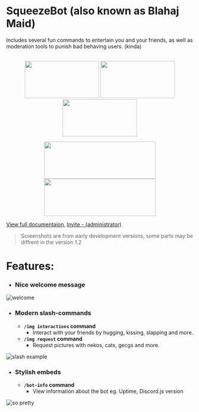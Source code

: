 # SqueezeBot (also known as Blahaj Maid)    
  
Includes several fun commands to entertain you and your friends, as well as moderation tools to punish bad behaving users. (kinda)  

<p align="center">
	<br />
  <a href="https://discord.com/api/oauth2/authorize?client_id=938121371484061766&permissions=1102196230214&scope=bot%20applications.commands" 
     rel="Invite bot - recommended">
	  <img src="https://files.catbox.moe/mjkcb9.png" 
	        width="200" 
    		height="100"/></a>
  <a href="https://github.com/isodiff/SqueezeBot/subscription" 
     rel="Watch repo">
	  <img src="https://files.catbox.moe/5z67yq.png" 
	        width="200" 
    		height="100"/></a>
    <a href="https://github.com/isodiff/SqueezeBot/fork" 
      rel="Fork repo">
	  <img src="https://de.catbox.moe/03ioag.png" 
	        width="200" 
    		height="100"/></a>
</p>
<p align="center">
	<img src="https://de.catbox.moe/cdm6k9.png" 
	        width="300" 
    		height="100"/>
	<br />
	<img src="https://de.catbox.moe/vz2ice.png" 
	        width="300" 
    		height="100"/>
	<br />

</p>

[View full documentaion,](https://isodiff.github.io/SqueezeBot/wiki) [Invite - (administrator)](https://discord.com/api/oauth2/authorize?client_id=938121371484061766&permissions=8&scope=bot%20applications.commands)

> Screenshots are from early development versions, some parts may be diffrent in the version 1.2

# Features:    

* ### Nice welcome message
![welcome](https://files.catbox.moe/56nrbc.png)  

* ### Modern slash-commands
	* **`/img interactions` command**
		* Interact with your friends by hugging, kissing, slapping and more.
	* **`/img request` command**
		* Request pictures with nekos, cats, gecgs and more.

![slash example](https://files.catbox.moe/wiblde.png)  

* ### Stylish embeds  
	* **`/bot-info` command**
		* View information about the bot eg. Uptime, Discord.js version

![so pretty](https://files.catbox.moe/o7gbtb.png)  

